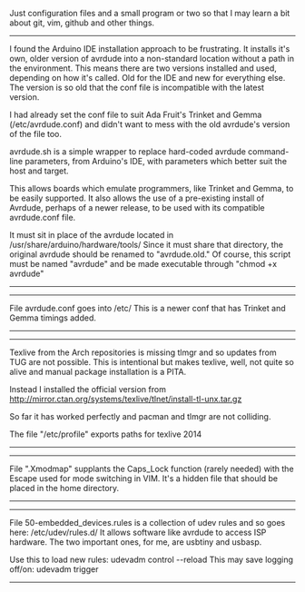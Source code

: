 Just configuration files and a small program or two so that I may
learn a bit about git, vim, github and other things.

------------------------------------------------------------
I found the Arduino IDE installation approach to be
frustrating. It installs it's own, older version of avrdude
into a non-standard location without a path in the
environment. This means there are two versions installed and
used, depending on how it's called. Old for the IDE and new
for everything else. The version is so old that the conf
file is incompatible with the latest version.

I had already set the conf file to suit Ada Fruit's Trinket
and Gemma (/etc/avrdude.conf) and didn't want to mess with
the old avrdude's version of the file too.
  
avrdude.sh is a simple wrapper to replace hard-coded avrdude 
command-line parameters, from Arduino's IDE, with parameters
which better suit the host and target.

This allows boards which emulate programmers, like Trinket
and Gemma, to be easily supported. It also allows the use
of a pre-existing install of Avrdude, perhaps of a newer
release, to be used with its compatible avrdude.conf file.

It must sit in place of the avrdude located in
/usr/share/arduino/hardware/tools/
Since it must share that directory, the original avrdude should
be renamed to "avrdude.old." Of course, this script must be
named "avrdude" and be made executable through
"chmod +x avrdude"
 
------------------------------------------------------------

------------------------------------------------------------
File avrdude.conf goes into /etc/
This is a newer conf that has Trinket and Gemma timings added.


------------------------------------------------------------


------------------------------------------------------------
Texlive from the Arch repositories is missing tlmgr and so
updates from TUG are not possible. This is intentional but
makes texlive, well, not quite so alive and manual package
installation is a PITA.

Instead I installed the official version from
http://mirror.ctan.org/systems/texlive/tlnet/install-tl-unx.tar.gz

So far it has worked perfectly and pacman and tlmgr are not
colliding.

The file "/etc/profile" exports paths for texlive 2014

------------------------------------------------------------


------------------------------------------------------------
File ".Xmodmap" supplants the Caps_Lock function (rarely needed)
with the Escape used for mode switching in VIM. It's a hidden
file that should be placed in the home directory.

------------------------------------------------------------

------------------------------------------------------------
File 50-embedded_devices.rules 
is a collection of udev rules and so goes here: /etc/udev/rules.d/
It allows software like avrdude to access ISP hardware.
The two important ones, for me, are usbtiny and usbasp. 

Use this to load new rules:
udevadm control --reload
This may save logging off/on:
udevadm trigger

------------------------------------------------------------
